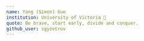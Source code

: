 ```yaml
---
name: Yang (Simon) Guo
institution: University of Victoria 🚩
quote: Be brave, start early, divide and conquer.
github_user: sgyzetrov
---
```

